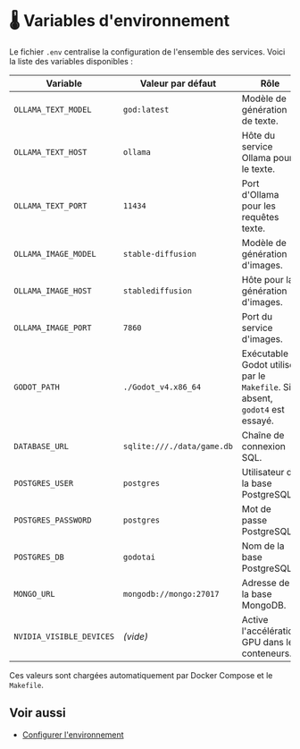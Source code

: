 # 🌡️ Variables d'environnement

Le fichier `.env` centralise la configuration de l'ensemble des services. Voici la liste des variables disponibles :

| Variable | Valeur par défaut | Rôle |
|----------|--------------------|-------|
| `OLLAMA_TEXT_MODEL` | `god:latest` | Modèle de génération de texte. |
| `OLLAMA_TEXT_HOST` | `ollama` | Hôte du service Ollama pour le texte. |
| `OLLAMA_TEXT_PORT` | `11434` | Port d'Ollama pour les requêtes texte. |
| `OLLAMA_IMAGE_MODEL` | `stable-diffusion` | Modèle de génération d'images. |
| `OLLAMA_IMAGE_HOST` | `stablediffusion` | Hôte pour la génération d'images. |
| `OLLAMA_IMAGE_PORT` | `7860` | Port du service d'images. |
| `GODOT_PATH` | `./Godot_v4.x86_64` | Exécutable Godot utilisé par le `Makefile`. Si absent, `godot4` est essayé. |
| `DATABASE_URL` | `sqlite:///./data/game.db` | Chaîne de connexion SQL. |
| `POSTGRES_USER` | `postgres` | Utilisateur de la base PostgreSQL. |
| `POSTGRES_PASSWORD` | `postgres` | Mot de passe PostgreSQL. |
| `POSTGRES_DB` | `godotai` | Nom de la base PostgreSQL. |
| `MONGO_URL` | `mongodb://mongo:27017` | Adresse de la base MongoDB. |
| `NVIDIA_VISIBLE_DEVICES` | _(vide)_ | Active l'accélération GPU dans les conteneurs. |

Ces valeurs sont chargées automatiquement par Docker Compose et le `Makefile`.

## Voir aussi

- [Configurer l'environnement](../guides/configurer-env.md)

